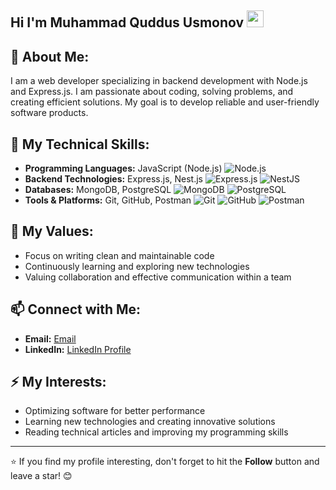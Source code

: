 ## Hi I'm Muhammad Quddus Usmonov <img src="https://media.giphy.com/media/hvRJCLFzcasrR4ia7z/giphy.gif" width="27px">

## 🚀 About Me:
I am a web developer specializing in backend development with Node.js and Express.js. I am passionate about coding, solving problems, and creating efficient solutions. My goal is to develop reliable and user-friendly software products.  

## 🔧 My Technical Skills:
- **Programming Languages:** JavaScript (Node.js)  ![Node.js](https://img.shields.io/badge/Node.js-339933?logo=nodedotjs&logoColor=white&style=flat)
- **Backend Technologies:** Express.js, Nest.js  ![Express.js](https://img.shields.io/badge/Express.js-000000?logo=express&logoColor=white&style=flat) ![NestJS](https://img.shields.io/badge/NestJS-E0234E?logo=nestjs&logoColor=white&style=flat)
- **Databases:** MongoDB, PostgreSQL  ![MongoDB](https://img.shields.io/badge/MongoDB-47A248?logo=mongodb&logoColor=white&style=flat) ![PostgreSQL](https://img.shields.io/badge/PostgreSQL-336791?logo=postgresql&logoColor=white&style=flat)
- **Tools & Platforms:** Git, GitHub, Postman  ![Git](https://img.shields.io/badge/Git-F05032?logo=git&logoColor=white&style=flat) ![GitHub](https://img.shields.io/badge/GitHub-181717?logo=github&logoColor=white&style=flat) ![Postman](https://img.shields.io/badge/Postman-FF6C37?logo=postman&logoColor=white&style=flat)

## 🌟 My Values:
- Focus on writing clean and maintainable code  
- Continuously learning and exploring new technologies  
- Valuing collaboration and effective communication within a team  

## 📫 Connect with Me:
- **Email:** [Email](muhammadquddus.dev@gmail.com)  
- **LinkedIn:** [LinkedIn Profile](https://www.linkedin.com/in/muhammadquddus?lipi=urn%3Ali%3Apage%3Ad_flagship3_profile_view_base_contact_details%3BPEdJ6RLMRGiNf0drFpawfA%3D%3D)  
 

## ⚡ My Interests:
- Optimizing software for better performance  
- Learning new technologies and creating innovative solutions  
- Reading technical articles and improving my programming skills  

---  

⭐️ If you find my profile interesting, don't forget to hit the **Follow** button and leave a star! 😊

